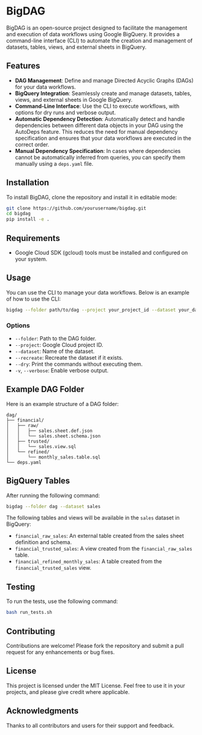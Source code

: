 # BigDAG

BigDAG is an open-source project designed to facilitate the management and execution of data workflows using Google BigQuery. It provides a command-line interface (CLI) to automate the creation and management of datasets, tables, views, and external sheets in BigQuery.

## Features

- **DAG Management**: Define and manage Directed Acyclic Graphs (DAGs) for your data workflows.
- **BigQuery Integration**: Seamlessly create and manage datasets, tables, views, and external sheets in Google BigQuery.
- **Command-Line Interface**: Use the CLI to execute workflows, with options for dry runs and verbose output.
- **Automatic Dependency Detection**: Automatically detect and handle dependencies between different data objects in your DAG using the AutoDeps feature. This reduces the need for manual dependency specification and ensures that your data workflows are executed in the correct order.
- **Manual Dependency Specification**: In cases where dependencies cannot be automatically inferred from queries, you can specify them manually using a `deps.yaml` file.

## Installation

To install BigDAG, clone the repository and install it in editable mode:

```bash
git clone https://github.com/yourusername/bigdag.git
cd bigdag
pip install -e .
```

## Requirements

- Google Cloud SDK (gcloud) tools must be installed and configured on your system.

## Usage

You can use the CLI to manage your data workflows. Below is an example of how to use the CLI:

```bash
bigdag --folder path/to/dag --project your_project_id --dataset your_dataset_name
```

### Options

- `--folder`: Path to the DAG folder.
- `--project`: Google Cloud project ID.
- `--dataset`: Name of the dataset.
- `--recreate`: Recreate the dataset if it exists.
- `--dry`: Print the commands without executing them.
- `-v`, `--verbose`: Enable verbose output.

## Example DAG Folder

Here is an example structure of a DAG folder:

```
dag/
├── financial/
│   ├── raw/
│   │   ├── sales.sheet.def.json
│   │   └── sales.sheet.schema.json
│   ├── trusted/
│   │   └── sales.view.sql
│   └── refined/
│       └── monthly_sales.table.sql
└── deps.yaml
```

## BigQuery Tables

After running the following command:

```bash
bigdag --folder dag --dataset sales
```

The following tables and views will be available in the `sales` dataset in BigQuery:

- `financial_raw_sales`: An external table created from the sales sheet definition and schema.
- `financial_trusted_sales`: A view created from the `financial_raw_sales` table.
- `financial_refined_monthly_sales`: A table created from the `financial_trusted_sales` view.

## Testing

To run the tests, use the following command:

```bash
bash run_tests.sh
```

## Contributing

Contributions are welcome! Please fork the repository and submit a pull request for any enhancements or bug fixes.

## License

This project is licensed under the MIT License. Feel free to use it in your projects, and please give credit where applicable.

## Acknowledgments

Thanks to all contributors and users for their support and feedback.